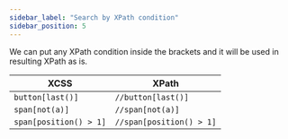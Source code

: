 ```yaml
---
sidebar_label: "Search by XPath condition"
sidebar_position: 5
---
```


We can put any XPath condition inside the brackets and it will be used in resulting XPath as is.

| XCSS                   | XPath                    |
| ---------------------- | ------------------------ |
| `button[last()]`       | `//button[last()]`       |
| `span[not(a)]`         | `//span[not(a)]`         |
| `span[position() > 1]` | `//span[position() > 1]` |
